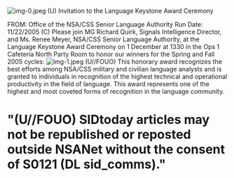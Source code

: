 ![img-0.jpeg](img-0.jpeg)
(U) Invitation to the Language Keystone Award Ceremony

FROM:
Office of the NSA/CSS Senior Language Authority
Run Date: $11 / 22 / 2005$
(C) Please join MG Richard Quirk, Signals Intelligence Director, and Ms. Renee Meyer, NSA/CSS Senior Language Authority, at the Language Keystone Award Ceremony on 1 December at 1330 in the Ops 1 Cafeteria North Party Room to honor our winners for the Spring and Fall 2005 cycles:
![img-1.jpeg](img-1.jpeg)
(U//FOUO) This honorary award recognizes the best efforts among NSA/CSS military and civilian language analysts and is granted to individuals in recognition of the highest technical and operational productivity in the field of language. This award represents one of the highest and most coveted forms of recognition in the language community.

# "(U//FOUO) SIDtoday articles may not be republished or reposted outside NSANet without the consent of S0121 (DL sid_comms)."

